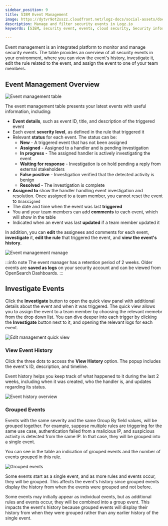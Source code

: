 ```yaml
---
sidebar_position: 9
title: SIEM Event Management
image: https://dytvr9ot2sszz.cloudfront.net/logz-docs/social-assets/docs-social.jpg
description: Manage and filter security events in Logz.io
keywords: [SIEM, security event, events, cloud security, Security information and event management, Security information]

---
```


Event management is an integrated platform to monitor and manage security events. The table provides an overview of all security events in your environment, where you can view the event's history, investigate it, edit the rule related to the event, and assign the event to one of your team members.

## Event Management Overview

![Event management table](https://dytvr9ot2sszz.cloudfront.net/logz-docs/siem-quick-start/main-event-mngmt-jan.png)

The event management table presents your latest events with useful information, including:

* **Event details**, such as event ID, title, and description of the triggered event
* Each event **severity level**, as defined in the rule that triggered it
* Relevant **status** for each event. The status can be:
   * **New** - A triggered event that has not been assigned
   * **Assigned** - Assigned to a handler and is pending investigation
   * **In progress** - The assigned handler is actively investigating the event
   * **Waiting for response** - Investigation is on hold pending a reply from external stakeholders
   * **False positive** - Investigation verified that the detected activity is benign
   * **Resolved** - The investigation is complete
* **Assigned to** show the handler handling event investigation and resolution. Once assigned to a team member, you cannot reset the event to `Unassigned`
* The date and time when the event was last **triggered**
* You and your team members can add **comments** to each event, which will show in the table
* Indicated when an event was last **updated** if a team member updated it


In addition, you can **edit** the assignees and comments for each event, **investigate** it, **edit the rule** that triggered the event, and **view the event's history**. 

![Event management manage](https://dytvr9ot2sszz.cloudfront.net/logz-docs/siem-quick-start/manage-event-mngmt-jan.png)

:::info note
The event manager has a retention period of 2 weeks. Older events are **saved as logs** on your security account and can be viewed from OpenSearch Dashboards.
:::

## Investigate Events


Click the **Investigate** button to open the quick view panel with additional details about the event and when it was triggered. The quick view allows you to assign the event to a team member by choosing the relevant memebr from the drop down list. You can dive deeper into each trigger by clicking the **Investigate** button next to it, and opening the relevant logs for each event. 

![Edit management quick view](https://dytvr9ot2sszz.cloudfront.net/logz-docs/siem-quick-start/siem-events-quick-view-jan.png)

### View Event History

Click the three dots to access the **View History** option. The popup includes the event's ID, description, and timeline.

Event history helps you keep track of what happened to it during the last 2 weeks, including when it was created, who the handler is, and updates regarding its status.

![Event history overview](https://dytvr9ot2sszz.cloudfront.net/logz-docs/siem-quick-start/event-history-siem-jan.png)

### Grouped Events

Events with the same severity and the same Group By field values, will be grouped together. For example, suppose multiple rules are triggering for the same use case, authentication failed from a malicious IP, and suspicious activity is detected from the same IP. In that case, they will be grouped into a single event.

You can see in the table an indication of grouped events and the number of events grouped in this rule. 

![Grouped events](https://dytvr9ot2sszz.cloudfront.net/logz-docs/siem-quick-start/grouped-events-jan.png)

Some events start as a single event, and as more rules and events occur, they will be grouped. This affects the event's history since grouped events display the history from when the events were grouped and not before.

Some events may initially appear as individual events, but as additional rules and events occur, they will be combined into a group event. This impacts the event's history because grouped events will display their history from when they were grouped rather than any earlier history of the single event.